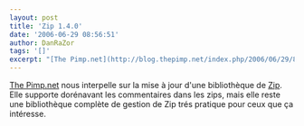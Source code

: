 ```yaml
---
layout: post
title: 'Zip 1.4.0'
date: '2006-06-29 08:56:51'
author: DanRaZor
tags: '[]'
excerpt: "[The Pimp.net](http://blog.thepimp.net/index.php/2006/06/29/83-zip-140-let-comment-it) nous interpelle sur la mise à jour d'une bibliothèque de [Zip](http://pecl.php.net/get/zip-1.4.1.tgz).     \nElle supporte dorénavant les commentaires dans les zips,   mais elle reste une bibliothèque complète de gestion de Zip   trés pratique pour      …"
---
```


[The Pimp.net](http://blog.thepimp.net/index.php/2006/06/29/83-zip-140-let-comment-it) nous interpelle sur la mise à jour d'une bibliothèque de [Zip](http://pecl.php.net/get/zip-1.4.1.tgz).
Elle supporte dorénavant les commentaires dans les zips,   mais elle reste une bibliothèque complète de gestion de Zip   trés pratique pour ceux que ça intéresse.
